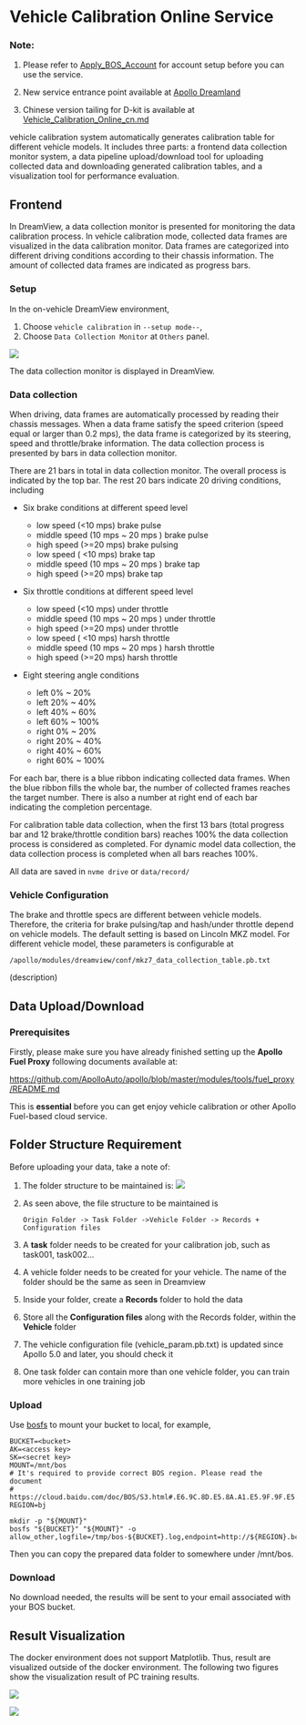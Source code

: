 # Vehicle Calibration Online Service

### Note:

1. Please refer to [Apply_BOS_Account](../Apollo_Fuel/Apply_BOS_Account_cn.md) for account setup before you can use the service.

2. New service entrance point available at [Apollo Dreamland](http://bce.apollo.auto)

3. Chinese version tailing for D-kit is available at [Vehicle_Calibration_Online_cn.md](../D-kit/Waypoint_Following/Vehicle_Calibration_Online_cn.md)

vehicle calibration system automatically generates calibration table for different vehicle models. It includes three parts: a frontend data collection monitor system, a data pipeline upload/download tool for uploading collected data and downloading generated calibration tables, and a visualization tool for performance evaluation.

<!-- # Table of Contents 1\. [Frontend](#frontend) 2\. [Data](#data) - [Upload Tool](#upload) - [Download Tool](#download) 3\. [Visulization](#visulization) -->

 ## Frontend

In DreamView, a data collection monitor is presented for monitoring the data calibration process. In vehicle calibration mode, collected data frames are visualized in the data calibration monitor. Data frames are categorized into different driving conditions according to their chassis information. The amount of collected data frames are indicated as progress bars.

### Setup

In the on-vehicle DreamView environment,

1. Choose `vehicle calibration` in `--setup mode--`,
2. Choose `Data Collection Monitor` at `Others` panel.

![](images/calibration_table.png)

The data collection monitor is displayed in DreamView.

### Data collection

When driving, data frames are automatically processed by reading their chassis messages. When a data frame satisfy the speed criterion (speed equal or larger than 0.2 mps), the data frame is categorized by its steering, speed and throttle/brake information. The data collection process is presented by bars in data collection monitor.

There are 21 bars in total in data collection monitor. The overall process is indicated by the top bar. The rest 20 bars indicate 20 driving conditions, including

- Six brake conditions at different speed level

  - low speed (<10 mps) brake pulse
  - middle speed (10 mps ~ 20 mps ) brake pulse
  - high speed (>=20 mps) brake pulsing
  - low speed ( <10 mps) brake tap
  - middle speed (10 mps ~ 20 mps ) brake tap
  - high speed (>=20 mps) brake tap

- Six throttle conditions at different speed level

  - low speed (<10 mps) under throttle
  - middle speed (10 mps ~ 20 mps ) under throttle
  - high speed (>=20 mps) under throttle
  - low speed ( <10 mps) harsh throttle
  - middle speed (10 mps ~ 20 mps ) harsh throttle
  - high speed (>=20 mps) harsh throttle

- Eight steering angle conditions

  - left 0% ~ 20%
  - left 20% ~ 40%
  - left 40% ~ 60%
  - left 60% ~ 100%
  - right 0% ~ 20%
  - right 20% ~ 40%
  - right 40% ~ 60%
  - right 60% ~ 100%

For each bar, there is a blue ribbon indicating collected data frames. When the blue ribbon fills the whole bar, the number of collected frames reaches the target number. There is also a number at right end of each bar indicating the completion percentage.

For calibration table data collection, when the first 13 bars (total progress bar and 12 brake/throttle condition bars) reaches 100% the data collection process is considered as completed. For dynamic model data collection, the data collection process is completed when all bars reaches 100%.

All data are saved in `nvme drive` or `data/record/`

### Vehicle Configuration

The brake and throttle specs are different between vehicle models. Therefore, the criteria for brake pulsing/tap and hash/under throttle depend on vehicle models. The default setting is based on Lincoln MKZ model. For different vehicle model, these parameters is configurable at

```
/apollo/modules/dreamview/conf/mkz7_data_collection_table.pb.txt
```

(description)

## Data Upload/Download

### Prerequisites

Firstly, please make sure you have already finished setting up the **Apollo Fuel Proxy** following documents available at:

https://github.com/ApolloAuto/apollo/blob/master/modules/tools/fuel_proxy/README.md

This is **essential** before you can get enjoy vehicle calibration or other Apollo Fuel-based cloud service.

## Folder Structure Requirement

Before uploading your data, take a note of:
1. The folder structure to be maintained is:
   ![](images/file_system.png)

1. As seen above, the file structure to be maintained is
   ```
   Origin Folder -> Task Folder ->Vehicle Folder -> Records + Configuration files
   ```
1. A **task** folder needs to be created for your calibration job, such as task001, task002...
1. A vehicle folder needs to be created for your vehicle. The name of the folder should be the same as seen in Dreamview
1. Inside your folder, create a **Records** folder to hold the data
1. Store all the **Configuration files** along with the Records folder, within the **Vehicle** folder
1. The vehicle configuration file (vehicle_param.pb.txt) is updated since Apollo 5.0 and later, you should check it
1. One task folder can contain more than one vehicle folder, you can  train more vehicles in one training job

### Upload

Use [bosfs](https://cloud.baidu.com/doc/BOS/BOSCLI/8.5CBOS.20FS.html) to mount
your bucket to local, for example,

```
BUCKET=<bucket>
AK=<access key>
SK=<secret key>
MOUNT=/mnt/bos
# It's required to provide correct BOS region. Please read the document
# https://cloud.baidu.com/doc/BOS/S3.html#.E6.9C.8D.E5.8A.A1.E5.9F.9F.E5.90.8D
REGION=bj

mkdir -p "${MOUNT}"
bosfs "${BUCKET}" "${MOUNT}" -o allow_other,logfile=/tmp/bos-${BUCKET}.log,endpoint=http://${REGION}.bcebos.com,ak=${AK},sk=${SK}
```

Then you can copy the prepared data folder to somewhere under /mnt/bos.

### Download

No download needed, the results will be sent to your email associated with your BOS bucket.


## Result Visualization

The docker environment does not support Matplotlib. Thus, result are visualized outside of the docker environment. The following two figures show the visualization result of PC training results.

![](images/throttle.png)

![](images/brake.png)
